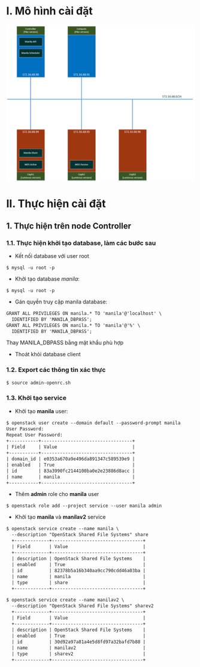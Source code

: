 # I. Mô hình cài đặt
![SetupModel](../Images/setup_model.png)

# II. Thực hiện cài đặt

## 1. Thực hiện trên node Controller

### 1.1. Thực hiện khởi tạo database, làm các bước sau

- Kết nối database với user root
```
$ mysql -u root -p
```
- Khởi tạo database *manila*:
```
$ mysql -u root -p
```
- Gán quyền truy cập manila database:
```
GRANT ALL PRIVILEGES ON manila.* TO 'manila'@'localhost' \
  IDENTIFIED BY 'MANILA_DBPASS';
GRANT ALL PRIVILEGES ON manila.* TO 'manila'@'%' \
  IDENTIFIED BY 'MANILA_DBPASS';
```
Thay MANILA_DBPASS bằng mật khẩu phù hợp
- Thoát khỏi database client

### 1.2. Export các thông tin xác thực 
```
$ source admin-openrc.sh
```

### 1.3. Khởi tạo service
- Khởi tạo **manila**  user:
```
$ openstack user create --domain default --password-prompt manila
User Password:
Repeat User Password:
+-----------+----------------------------------+
| Field     | Value                            |
+-----------+----------------------------------+
| domain_id | e0353a670a9e496da891347c589539e9 |
| enabled   | True                             |
| id        | 83a3990fc2144100ba0e2e23886d8acc |
| name      | manila                           |
+-----------+----------------------------------+
```
- Thêm **admin** role cho **manila** user
```
$ openstack role add --project service --user manila admin
```
- Khởi tạo **manila** và **manilav2** service 
```
$ openstack service create --name manila \
  --description "OpenStack Shared File Systems" share
  +-------------+----------------------------------+
  | Field       | Value                            |
  +-------------+----------------------------------+
  | description | OpenStack Shared File Systems    |
  | enabled     | True                             |
  | id          | 82378b5a16b340aa9cc790cdd46a03ba |
  | name        | manila                           |
  | type        | share                            |
  +-------------+----------------------------------+
```

```
$ openstack service create --name manilav2 \
  --description "OpenStack Shared File Systems" sharev2
  +-------------+----------------------------------+
  | Field       | Value                            |
  +-------------+----------------------------------+
  | description | OpenStack Shared File Systems    |
  | enabled     | True                             |
  | id          | 30d92a97a81a4e5d8fd97a32bafd7b88 |
  | name        | manilav2                         |
  | type        | sharev2                          |
  +-------------+----------------------------------+
  
```
  
  

